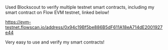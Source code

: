 Used Blockscout to verify multiple testnet smart contracts, including my smart contract on Flow EVM testnet, linked below!

https://evm-testnet.flowscan.io/address/0x94c19Bf5be886B5dF611A18eA714dE2001927e44

Very easy to use and verify my smart contracts!